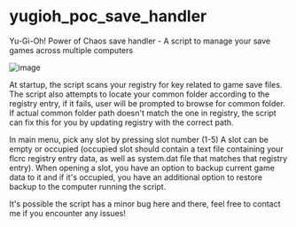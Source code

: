 # yugioh_poc_save_handler
Yu-Gi-Oh! Power of Chaos save handler - A script to manage your save games across multiple computers

![image](https://github.com/markomavrinac/yugioh_poc_save_handler/assets/12936791/fd71b135-362c-4e0f-bede-ce8b5c54d785)


At startup, the script scans your registry for key related to game save files.
The script also attempts to locate your common folder according to the registry entry, if it fails, user will be prompted to browse for common folder.
If actual common folder path doesn't match the one in registry, the script can fix this for you by updating registry with the correct path.

In main menu, pick any slot by pressing slot number (1-5)
A slot can be empty or occupied (occupied slot should contain a text file containing your flcrc registry entry data, as well as system.dat file that matches that registry entry).
When opening a slot, you have an option to backup current game data to it and if it's occupied, you have an additional option to restore backup to the computer running the script.

It's possible the script has a minor bug here and there, feel free to contact me if you encounter any issues!

